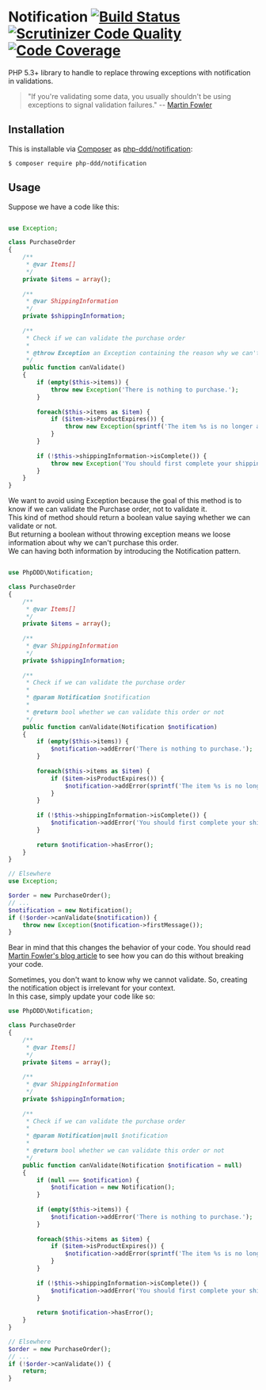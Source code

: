 Notification [![Build Status](https://travis-ci.org/php-ddd/notification.svg)](https://travis-ci.org/php-ddd/command)[![Scrutinizer Code Quality](https://scrutinizer-ci.com/g/php-ddd/notification/badges/quality-score.png?b=master)](https://scrutinizer-ci.com/g/php-ddd/notification/?branch=master)[![Code Coverage](https://scrutinizer-ci.com/g/php-ddd/notification/badges/coverage.png?b=master)](https://scrutinizer-ci.com/g/php-ddd/notification/?branch=master)
============

PHP 5.3+ library to handle to replace throwing exceptions with notification in validations.

> "If you're validating some data, you usually shouldn't be using exceptions to signal validation failures." -- [Martin Fowler](http://martinfowler.com/articles/replaceThrowWithNotification.html)

Installation
------------

This is installable via [Composer](https://getcomposer.org/) as [php-ddd/notification](https://packagist.org/packages/php-ddd/notification):

    $ composer require php-ddd/notification

Usage
-----

Suppose we have a code like this:
```php

use Exception;

class PurchaseOrder
{
    /**
     * @var Items[]
     */
    private $items = array();
    
    /**
     * @var ShippingInformation
     */
    private $shippingInformation;
    
    /**
     * Check if we can validate the purchase order
     *
     * @throw Exception an Exception containing the reason why we can't validate the Order
     */
    public function canValidate()
    {
        if (empty($this->items)) {
            throw new Exception('There is nothing to purchase.');
        }
        
        foreach($this->items as $item) {
            if ($item->isProductExpires()) {
                throw new Exception(sprintf('The item %s is no longer available.', (string)$item));
            }
        }
        
        if (!$this->shippingInformation->isComplete()) {
            throw new Exception('You should first complete your shipping information');
        }
    }
}
```

We want to avoid using Exception because the goal of this method is to know if we can validate the Purchase order, not
to validate it.  
This kind of method should return a boolean value saying whether we can validate or not.  
But returning a boolean without throwing exception means we loose information about why we can't purchase this order.  
We can having both information by introducing the Notification pattern.

```php

use PhpDDD\Notification;

class PurchaseOrder
{
    /**
     * @var Items[]
     */
    private $items = array();
    
    /**
     * @var ShippingInformation
     */
    private $shippingInformation;
    
    /**
     * Check if we can validate the purchase order
     *
     * @param Notification $notification
     *
     * @return bool whether we can validate this order or not
     */
    public function canValidate(Notification $notification)
    {
        if (empty($this->items)) {
            $notification->addError('There is nothing to purchase.');
        }
        
        foreach($this->items as $item) {
            if ($item->isProductExpires()) {
                $notification->addError(sprintf('The item %s is no longer available.', (string)$item));
            }
        }
        
        if (!$this->shippingInformation->isComplete()) {
            $notification->addError('You should first complete your shipping information');
        }
        
        return $notification->hasError();
    }
}

// Elsewhere
use Exception;

$order = new PurchaseOrder();
// ...
$notification = new Notification();
if (!$order->canValidate($notification)) {
    throw new Exception($notification->firstMessage());
}

```

Bear in mind that this changes the behavior of your code. You should read [Martin Fowler's blog article](http://martinfowler.com/articles/replaceThrowWithNotification.html) to see how you can do this without breaking your code.

Sometimes, you don't want to know why we cannot validate. So, creating the notification object is irrelevant for your context.  
In this case, simply update your code like so:


```php
use PhpDDD\Notification;

class PurchaseOrder
{
    /**
     * @var Items[]
     */
    private $items = array();
    
    /**
     * @var ShippingInformation
     */
    private $shippingInformation;
    
    /**
     * Check if we can validate the purchase order
     *
     * @param Notification|null $notification
     *
     * @return bool whether we can validate this order or not
     */
    public function canValidate(Notification $notification = null)
    {
        if (null === $notification) {
            $notification = new Notification();
        }
        
        if (empty($this->items)) {
            $notification->addError('There is nothing to purchase.');
        }
        
        foreach($this->items as $item) {
            if ($item->isProductExpires()) {
                $notification->addError(sprintf('The item %s is no longer available.', (string)$item));
            }
        }
        
        if (!$this->shippingInformation->isComplete()) {
            $notification->addError('You should first complete your shipping information');
        }
        
        return $notification->hasError();
    }
}

// Elsewhere
$order = new PurchaseOrder();
// ...
if (!$order->canValidate()) {
    return;
}

```
